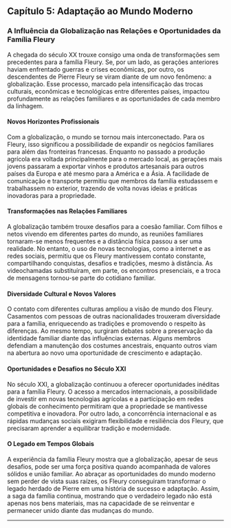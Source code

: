 
## Capítulo 5: Adaptação ao Mundo Moderno

### A Influência da Globalização nas Relações e Oportunidades da Família Fleury

A chegada do século XX trouxe consigo uma onda de transformações sem precedentes para a família Fleury. Se, por um lado, as gerações anteriores haviam enfrentado guerras e crises econômicas, por outro, os descendentes de Pierre Fleury se viram diante de um novo fenômeno: a globalização. Esse processo, marcado pela intensificação das trocas culturais, econômicas e tecnológicas entre diferentes países, impactou profundamente as relações familiares e as oportunidades de cada membro da linhagem.

#### Novos Horizontes Profissionais

Com a globalização, o mundo se tornou mais interconectado. Para os Fleury, isso significou a possibilidade de expandir os negócios familiares para além das fronteiras francesas. Enquanto no passado a produção agrícola era voltada principalmente para o mercado local, as gerações mais jovens passaram a exportar vinhos e produtos artesanais para outros países da Europa e até mesmo para a América e a Ásia. A facilidade de comunicação e transporte permitiu que membros da família estudassem e trabalhassem no exterior, trazendo de volta novas ideias e práticas inovadoras para a propriedade.

#### Transformações nas Relações Familiares

A globalização também trouxe desafios para a coesão familiar. Com filhos e netos vivendo em diferentes partes do mundo, as reuniões familiares tornaram-se menos frequentes e a distância física passou a ser uma realidade. No entanto, o uso de novas tecnologias, como a internet e as redes sociais, permitiu que os Fleury mantivessem contato constante, compartilhando conquistas, desafios e tradições, mesmo à distância. As videochamadas substituíram, em parte, os encontros presenciais, e a troca de mensagens tornou-se parte do cotidiano familiar.

#### Diversidade Cultural e Novos Valores

O contato com diferentes culturas ampliou a visão de mundo dos Fleury. Casamentos com pessoas de outras nacionalidades trouxeram diversidade para a família, enriquecendo as tradições e promovendo o respeito às diferenças. Ao mesmo tempo, surgiram debates sobre a preservação da identidade familiar diante das influências externas. Alguns membros defendiam a manutenção dos costumes ancestrais, enquanto outros viam na abertura ao novo uma oportunidade de crescimento e adaptação.

#### Oportunidades e Desafios no Século XXI

No século XXI, a globalização continuou a oferecer oportunidades inéditas para a família Fleury. O acesso a mercados internacionais, a possibilidade de investir em novas tecnologias agrícolas e a participação em redes globais de conhecimento permitiram que a propriedade se mantivesse competitiva e inovadora. Por outro lado, a concorrência internacional e as rápidas mudanças sociais exigiram flexibilidade e resiliência dos Fleury, que precisaram aprender a equilibrar tradição e modernidade.

#### O Legado em Tempos Globais

A experiência da família Fleury mostra que a globalização, apesar de seus desafios, pode ser uma força positiva quando acompanhada de valores sólidos e união familiar. Ao abraçar as oportunidades do mundo moderno sem perder de vista suas raízes, os Fleury conseguiram transformar o legado herdado de Pierre em uma história de sucesso e adaptação. Assim, a saga da família continua, mostrando que o verdadeiro legado não está apenas nos bens materiais, mas na capacidade de se reinventar e permanecer unido diante das mudanças do mundo.

---
```